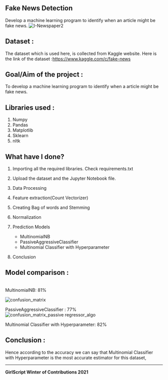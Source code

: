 ## Fake News Detection

Develop a machine learning program to identify when an article might be fake news.
![I-Newspaper2](https://user-images.githubusercontent.com/72789934/142722008-de7f8a30-6417-4501-b454-29dadc09ac02.jpg)

## Dataset :

The dataset which is used here, is collected from Kaggle website. Here is the link of the dataset :https://www.kaggle.com/c/fake-news

## Goal/Aim of the project :

To develop a machine learning program to identify when a article might be fake news.

## Libraries used :

1. Numpy
2. Pandas
3. Matplotlib
4. Sklearn
5. nltk

## What have I done?

1. Importing all the required libraries. Check requirements.txt
2. Upload the dataset and the Jupyter Notebook file.

3. Data Processing
4. Feature extraction(Count Vectorizer)
5. Creating Bag of words and Stemming
6. Normalization
7. Prediction Models
   - MultinomialNB
   - PassiveAggressiveClassifier
   - Multinomial Classifier with Hyperparameter
8. Conclusion

## Model comparison :

<br>
 MultinomialNB: 81%     <br>
    
![confusion_matrix](https://user-images.githubusercontent.com/72789934/142722267-c410c08d-9b39-4d78-8799-4465852b515f.png)

 PassiveAggressiveClassifier : 77% <br>
 ![confusion_matrix_passive regressor_algo](https://user-images.githubusercontent.com/72789934/142722278-ecc31245-8926-44c0-8403-563f922d070a.png)

 Multinomial Classifier with Hyperparameter: 82% <br>

## Conclusion :

Hence according to the accuracy we can say that Multinomial Classifier with Hyperparameter is the most accurate estimator for this dataset,

---

**GirlScript Winter of Contributions 2021**
